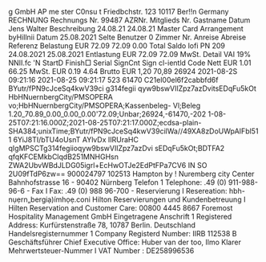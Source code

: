 g GmbH AP me ster C0nsu t Friedbchstr. 123 10117 Ber!!n Germany RECHNUNG Rechnungs Nr. 99487 AZRNr. Mitglieds Nr. Gastname Datum Jens Walter Beschreibung 24.08.21 24.08.21 Master Card Arrangement byHillnii Datum 25.08.2021 Selte Benutzer 0 Zimmer Nr. Anreise Abreise Referenz Belastung EUR 72.09 72.09 0.00 Total Saldo lofi PN 209 24.08.2021 25.08.2021 Entlastung EUR 72.09 72.09 MwSt. Detail VAI 19% NNII.fc 'N StartD Finish□ Serial SignCnt Sign cl-ientld Code Nett EUR 1.01 66.25 MwSt. EUR 0.19 4.64 Brutto EUR 1,20 70,89 26924 2021-08-2S 09:21:16 2021-08-25 09:21:17 523 61470 C21el00el6f2cabbfd6f BYutr/fPN9cJceSq4kwV39ci g314fegii qyw9bswVIlZpz7azDvitsEDqFu5kOt HbHNuernbergCity/PMSOPERA vo;HbHNuernbergCity/PMSOPERA;Kassenbeleg- Vl;Beleg 1.20_70.89_0.00_0.00_0.00'72.09;Unbar;26924,-61470,-202 1-08- 25T07:21:16.000Z;2021-08-25T07:21:17.000Z;ecdsa-plain- SHA384;unixTime;BYutr/fPN9cJceSq4kwV39cilWa//49XA8zDoUWpAIFbl511 6YiJ8TI/bTU4oUsnT AYlvDx IIRUraHC qIgMPSCTg314fegiioqyw9bswVIlZpz7azDvi sEDqFu5kOt;BDTFA2 qfqKFCEMkbClqdB251MNHGHsn ZWA2UbvWBdJLDG05igrl+EcHwOTJe2EdPtFPa7CV6 IN SO 2U09fTdP6zw== 900024797 102513 Hampton by ! Nuremberg city Center Bahnhofstrasse 16 - 90402 Nürnberg Telefon 1 Telephone: .49 (0) 911-988-96-6 - Fax I Fax: .49 (0) 988 96-700 - Reservierung I Resereation: hbh-nụẹrn„bergiạ)ímhọẹ.coni Hilton Reservierungen und Kundenbetreuung I Hilten Reservation and Customer Care: 00800 4445 8667 Foremost Hospitality Management GmbH Eingetragene Anschrift 1 Registered Address: Kurfürstenstraße 78, 10787 Berlin. Deutschland Handelsregisternummer 1 Company Registerd Number: IIRB 112538 B Geschäftsführer Chief Executive Office: Huber van der too, Ilmo Klarer Mehrwertsteuer-Nummer I VAT Number : DE258996536